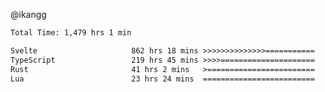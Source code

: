 @ikangg
<!--START_SECTION:waka-->

```txt
Total Time: 1,479 hrs 1 min

Svelte                     862 hrs 18 mins >>>>>>>>>>>>>>===========   57.51 %
TypeScript                 219 hrs 45 mins >>>>=====================   14.66 %
Rust                       41 hrs 2 mins   >========================   02.74 %
Lua                        23 hrs 24 mins  =========================   01.56 %
```

<!--END_SECTION:waka-->
